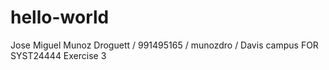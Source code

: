 # hello-world
Jose Miguel Munoz Droguett / 991495165 / munozdro / Davis campus FOR SYST24444 Exercise 3
